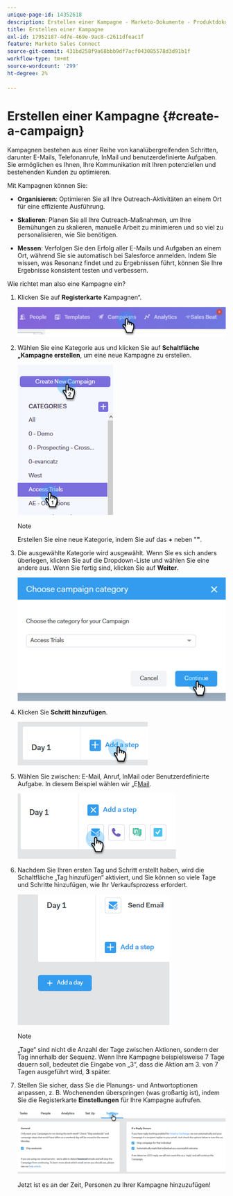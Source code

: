 ```yaml
---
unique-page-id: 14352618
description: Erstellen einer Kampagne - Marketo-Dokumente - Produktdokumentation
title: Erstellen einer Kampagne
exl-id: 17952187-4d7e-469e-9ac8-c2611dfeac1f
feature: Marketo Sales Connect
source-git-commit: 431bd258f9a68bbb9df7acf043085578d3d91b1f
workflow-type: tm+mt
source-wordcount: '299'
ht-degree: 2%

---
```


# Erstellen einer Kampagne {#create-a-campaign}

Kampagnen bestehen aus einer Reihe von kanalübergreifenden Schritten, darunter E-Mails, Telefonanrufe, InMail und benutzerdefinierte Aufgaben. Sie ermöglichen es Ihnen, Ihre Kommunikation mit Ihren potenziellen und bestehenden Kunden zu optimieren.

Mit Kampagnen können Sie:

* **Organisieren**: Optimieren Sie all Ihre Outreach-Aktivitäten an einem Ort für eine effiziente Ausführung.

* **Skalieren**: Planen Sie all Ihre Outreach-Maßnahmen, um Ihre Bemühungen zu skalieren, manuelle Arbeit zu minimieren und so viel zu personalisieren, wie Sie benötigen.
* **Messen**: Verfolgen Sie den Erfolg aller E-Mails und Aufgaben an einem Ort, während Sie sie automatisch bei Salesforce anmelden. Indem Sie wissen, was Resonanz findet und zu Ergebnissen führt, können Sie Ihre Ergebnisse konsistent testen und verbessern.

Wie richtet man also eine Kampagne ein?

1. Klicken Sie auf **Registerkarte** Kampagnen“.

   ![](assets/one-1.png)

1. Wählen Sie eine Kategorie aus und klicken Sie auf **Schaltfläche „Kampagne erstellen**, um eine neue Kampagne zu erstellen.

   ![](assets/two-1.png)

   >[!NOTE]
   >
   >Erstellen Sie eine neue Kategorie, indem Sie auf das **+** neben &quot;**&quot;**.

1. Die ausgewählte Kategorie wird ausgewählt. Wenn Sie es sich anders überlegen, klicken Sie auf die Dropdown-Liste und wählen Sie eine andere aus. Wenn Sie fertig sind, klicken Sie auf **Weiter**.

   ![](assets/three-1.png)

1. Klicken Sie **Schritt hinzufügen**.

   ![](assets/four-1.png)

1. Wählen Sie zwischen: E-Mail, Anruf, InMail oder Benutzerdefinierte Aufgabe. In diesem Beispiel wählen wir „E[Mail](/help/marketo/product-docs/marketo-sales-connect/campaigns/campaign-step-types.md#email).

   ![](assets/five-1.png)

1. Nachdem Sie Ihren ersten Tag und Schritt erstellt haben, wird die Schaltfläche „Tag hinzufügen“ aktiviert, und Sie können so viele Tage und Schritte hinzufügen, wie Ihr Verkaufsprozess erfordert.

   ![](assets/six.png)

   >[!NOTE]
   >
   >„Tage“ sind nicht die Anzahl der Tage zwischen Aktionen, sondern der Tag innerhalb der Sequenz. Wenn Ihre Kampagne beispielsweise 7 Tage dauern soll, bedeutet die Eingabe von „3“, dass die Aktion am 3. von 7 Tagen ausgeführt wird, **3** später.

1. Stellen Sie sicher, dass Sie die Planungs- und Antwortoptionen anpassen, z. B. Wochenenden überspringen (was großartig ist), indem Sie die Registerkarte **Einstellungen** für Ihre Kampagne aufrufen.

   ![](assets/seven.png)

   Jetzt ist es an der Zeit, Personen zu Ihrer Kampagne hinzuzufügen!
